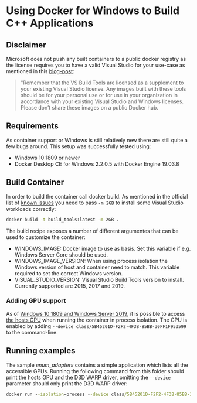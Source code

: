 # Using Docker for Windows to Build C++ Applications

## Disclaimer

Microsoft does not push any built containers to a public docker registry as the
license requires you to have a valid Visual Studio for your use-case as
mentioned in this
[blog-post](https://devblogs.microsoft.com/cppblog/using-msvc-in-a-docker-container-for-your-c-projects):

> "Remember that the VS Build Tools are licensed as a supplement to your existing
> Visual Studio license. Any images built with these tools should be for your
> personal use or for use in your organization in accordance with your existing
> Visual Studio and Windows licenses. Please don’t share these images on a
> public Docker hub.

## Requirements

As container support or Windows is still relatively new there are still quite a
few bugs around. This setup was successfully tested using:

* Windows 10 1809 or newer
* Docker Desktop CE for Windows 2.2.0.5 with Docker Engine 19.03.8

## Build Container

In order to build the container call docker build. As mentioned in the official
list of [known issues](https://docs.microsoft.com/en-us/visualstudio/install/build-tools-container-issues)
you need to pass `-m 2GB` to install some Visual Studio workloads correctly:

```bat
docker build -t build_tools:latest -m 2GB .
```

The build recipe exposes a number of different argumentes that can be used to
customize the container:

* WINDOWS_IMAGE: Docker image to use as basis. Set this variable if
e.g. Windows Server Core should be used.
* WINDOWS_IMAGE_VERSION: When using process isolation the Windows version of
host and container need to match. This variable required to set the correct
Windows version.
* VISUAL_STUDIO_VERSION: Visual Studio Build Tools version to install.
Currently supported are 2015, 2017 and 2019.

### Adding GPU support

As of [Windows 10 1809 and Windows Server 2019](https://docs.microsoft.com/en-us/virtualization/windowscontainers/deploy-containers/hardware-devices-in-containers),
it is possible to access [the hosts GPU](https://docs.microsoft.com/en-us/virtualization/windowscontainers/deploy-containers/gpu-acceleration)
when running the container in process isolation. The GPU is enabled by adding `--device class/5B45201D-F2F2-4F3B-85BB-30FF1F953599` to the command-line.

## Running examples

The sample *enum_adapters* contains a simple application which lists all the
accessible GPUs. Running the following command from this folder should print
the hosts GPU and the D3D WARP driver, omitting the `--device` parameter should
only print the D3D WARP driver:

```bat
docker run --isolation=process --device class/5B45201D-F2F2-4F3B-85BB-30FF1F953599 -v %CD%\samples:C:\src -it build_tools:latest powershell "mkdir C:\src\enum_adapters\build; cd C:\src\enum_adapters\build; cmake -G 'Visual Studio 15 2017 Win64' ..; cmake --build . --config Debug; .\Debug\enum_adapters"
```

